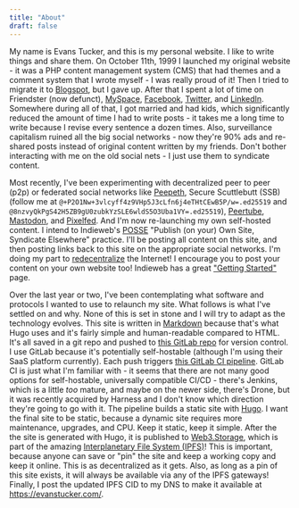 ```yaml
---
title: "About"
draft: false
---
```

My name is Evans Tucker, and this is my personal website. I like to write things and share them. On October 11th, 1999 I launched my original website - it was a PHP content management system (CMS) that had themes and a comment system that I wrote myself - I was really proud of it! Then I tried to migrate it to [Blogspot](https://evanstucker.blogspot.com/), but I gave up. After that I spent a lot of time on Friendster (now defunct), [MySpace](https://myspace.com/evanstucker/), [Facebook](https://www.facebook.com/evanstucker), [Twitter](https://twitter.com/evanstucker), and [LinkedIn](https://www.linkedin.com/in/evanstucker/). Somewhere during all of that, I got married and had kids, which significantly reduced the amount of time I had to write posts - it takes me a long time to write because I revise every sentence a dozen times. Also, surveillance capitalism ruined all the big social networks - now they're 90% ads and re-shared posts instead of original content written by my friends. Don't bother interacting with me on the old social nets - I just use them to syndicate content. 

Most recently, I've been experimenting with decentralized peer to peer (p2p) or federated social networks like [Peepeth](https://peepeth.com/evanstucker), Secure Scuttlebutt (SSB) (follow me at `@+P2O1Nw+3vlcyff4z9VHp5J3cLfn6j4eTHtCEwB5P/w=.ed25519` and `@8nzvyQkPgS42H5ZB9gU0zubkYzSLE6wldS5O3Uba1VY=.ed25519`), [Peertube](https://video.qoto.org/accounts/evanstucker/video-channels), [Mastodon](https://indieweb.social/web/@evanstucker), and [Pixelfed](https://pxlmo.com/i/web/profile/429461679582798289). And I'm now re-launching my own self-hosted content. I intend to Indieweb's [POSSE](https://indieweb.org/POSSE) "Publish (on your) Own Site, Syndicate Elsewhere" practice. I'll be posting all content on this site, and then posting links back to this site on the appropriate social networks. I'm doing my part to [redecentralize](https://redecentralize.org/) the Internet! I encourage you to post your content on your own website too! Indieweb has a great ["Getting Started"](https://indieweb.org/Getting_Started) page.

Over the last year or two, I've been contemplating what software and protocols I wanted to use to relaunch my site. What follows is what I've settled on and why. None of this is set in stone and I will try to adapt as the technology evolves. This site is written in [Markdown](https://daringfireball.net/projects/markdown/) because that's what Hugo uses and it's fairly simple and human-readable compared to HTML. It's all saved in a git repo and pushed to [this GitLab repo](https://gitlab.com/evanstucker/hugo-site) for version control. I use GitLab because it's potentially self-hostable (although I'm using their SaaS platform currently). Each push triggers [this GitLab CI pipeline](https://gitlab.com/evanstucker/hugo-site/-/blob/main/.gitlab-ci.yml). GitLab CI is just what I'm familiar with - it seems that there are not many good options for self-hostable, universally compatible CI/CD - there's Jenkins, which is a little *too* mature, and maybe on the newer side, there's Drone, but it was recently acquired by Harness and I don't know which direction they're going to go with it. The pipeline builds a static site with [Hugo](https://gohugo.io/). I want the final site to be static, because a dynamic site requires more maintenance, upgrades, and CPU. Keep it static, keep it simple. After the the site is generated with Hugo, it is published to [Web3.Storage](https://web3.storage/), which is part of the amazing [Interplanetary File System (IPFS)](https://ipfs.io/)! This is important, because anyone can save or "pin" the site and keep a working copy and keep it online. This is as decentralized as it gets. Also, as long as a pin of this site exists, it will always be available via any of the IPFS gateways! Finally, I post the updated IPFS CID to my DNS to make it available at https://evanstucker.com/.
